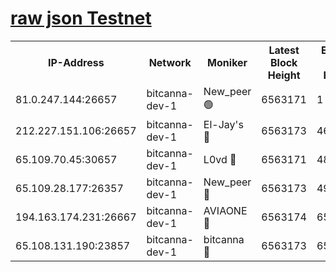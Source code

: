 [raw json Testnet](https://rpc-check.bcat.stavr.tech/bcat/rpc-bcat-result.json)
=


<table><tr><th>IP-Address</th><th>Network</th><th>Moniker</th><th>Latest Block Height</th><th>Earliest Block Height</th><th>Catching Up</th><th>Tx Index</th><th>Voting Power</th><th>Scan Time</th></tr><tr><td>81.0.247.144:26657</td><td>bitcanna-dev-1</td><td>New_peer 🟢</td><td>6563171</td><td>1</td><td>False</td><td>on</td><td>0</td><td>2024-02-22T22:19:42.945228362UTC</td></tr><tr><td>212.227.151.106:26657</td><td>bitcanna-dev-1</td><td>El-Jay's 🔴</td><td>6563173</td><td>4670391</td><td>False</td><td>on</td><td>2218164</td><td>2024-02-22T22:19:49.666417113UTC</td></tr><tr><td>65.109.70.45:30657</td><td>bitcanna-dev-1</td><td>L0vd 🔴</td><td>6563171</td><td>4828155</td><td>False</td><td>on</td><td>307920</td><td>2024-02-22T22:19:43.274306348UTC</td></tr><tr><td>65.109.28.177:26357</td><td>bitcanna-dev-1</td><td>New_peer 🔴</td><td>6563173</td><td>4952911</td><td>False</td><td>on</td><td>2237067</td><td>2024-02-22T22:19:50.015895947UTC</td></tr><tr><td>194.163.174.231:26667</td><td>bitcanna-dev-1</td><td>AVIAONE 🔴</td><td>6563174</td><td>6548421</td><td>False</td><td>on</td><td>1949865</td><td>2024-02-22T22:19:58.912482600UTC</td></tr><tr><td>65.108.131.190:23857</td><td>bitcanna-dev-1</td><td>bitcanna 🔴</td><td>6563173</td><td>6559173</td><td>False</td><td>off</td><td>378446</td><td>2024-02-22T22:19:50.368778463UTC</td></tr></table>
